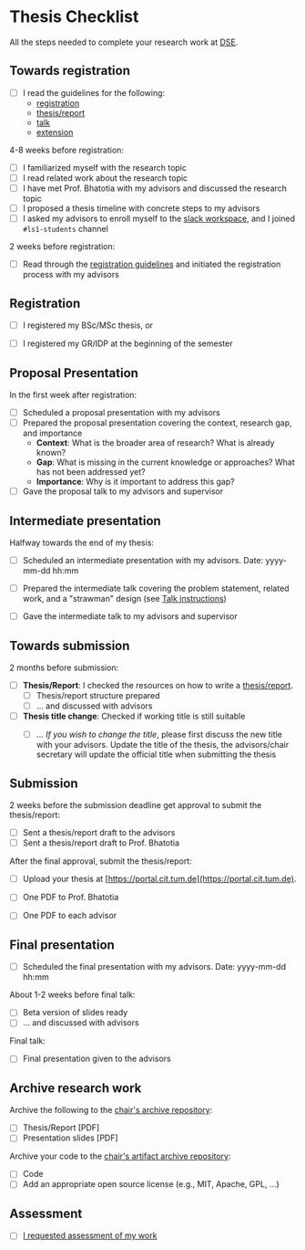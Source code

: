 # Thesis Checklist

All the steps needed to complete your research work at [DSE](https://dse.in.tum.de/).


## Towards registration

* [ ] I read the guidelines for the following:
    - [registration](registration/README.md)
    - [thesis/report](thesis-report/README.md)
    - [talk](talk/README.md)
    - [extension](extension/README.md)

4-8 weeks before registration:
* [ ] I familiarized myself with the research topic
* [ ] I read related work about the research topic
* [ ] I have met Prof. Bhatotia with my advisors and discussed the research topic
* [ ] I proposed a thesis timeline with concrete steps to my advisors
* [ ] I asked my advisors to enroll myself to the [slack workspace](https://ls1-tum.slack.com),
      and I joined `#ls1-students` channel

2 weeks before registration:
* [ ] Read through the [registration guidelines](registration/README.md) and
      initiated the registration process with my advisors


## Registration

* [ ] I registered my BSc/MSc thesis, or
* [ ] I registered my GR/IDP at the beginning of the semester


## Proposal Presentation

In the first week after registration:
* [ ] Scheduled a proposal presentation with my advisors
* [ ] Prepared the proposal presentation covering the context, research gap, and
      importance
  * **Context**: What is the broader area of research? What is already known?
  * **Gap**: What is missing in the current knowledge or approaches? What has
    not been addressed yet?
  * **Importance**: Why is it important to address this gap?
* [ ] Gave the proposal talk to my advisors and supervisor

## Intermediate presentation

Halfway towards the end of my thesis:
* [ ] Scheduled an intermediate presentation with my advisors. Date: yyyy-mm-dd hh:mm
* [ ] Prepared the intermediate talk covering the problem statement, related
      work, and a "strawman" design (see [Talk instructions](talk/README.md))
* [ ] Gave the intermediate talk to my advisors and supervisor


## Towards submission

2 months before submission:
* [ ] **Thesis/Report**: I checked the resources on how to write a
      [thesis/report](thesis-report/README.md).
    * [ ] Thesis/report structure prepared
    * [ ] ... and discussed with advisors
* [ ] **Thesis title change**: Checked if working title is still suitable
    * [ ] ... *If you wish to change the title*, please first discuss the new title with your advisors.
          Update the title of the thesis, the advisors/chair secretary will update the official title when submitting the thesis


## Submission

2 weeks before the submission deadline get approval to submit the
thesis/report:
* [ ] Sent a thesis/report draft to the advisors
* [ ] Sent a thesis/report draft to Prof. Bhatotia

After the final approval, submit the thesis/report:
* [ ] Upload your thesis at [https://portal.cit.tum.de](https://portal.cit.tum.de).
* [ ] One PDF to Prof. Bhatotia
* [ ] One PDF to each advisor


## Final presentation

* [ ] Scheduled the final presentation with my advisors. Date: yyyy-mm-dd hh:mm

About 1-2 weeks before final talk:
* [ ] Beta version of slides ready
* [ ] ... and discussed with advisors

Final talk:
* [ ] Final presentation given to the advisors


## Archive research work

Archive the following to the [chair's archive repository](https://github.com/TUM-DSE/research-work-archive):
* [ ] Thesis/Report [PDF]
* [ ] Presentation slides [PDF]

Archive your code to the [chair's artifact archive repository](https://github.com/TUM-DSE/research-work-archive-artifacts):
* [ ] Code
* [ ] Add an appropriate open source license (e.g., MIT, Apache, GPL, ...)

## Assessment

* [ ] [I requested assessment of my work](README.md#Assessment)


